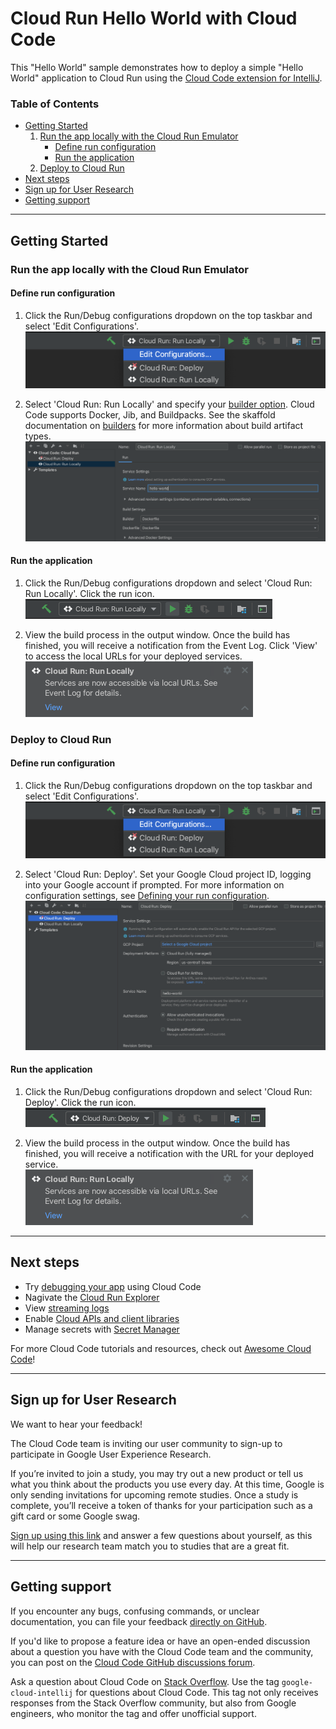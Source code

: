 # Cloud Run Hello World with Cloud Code

This "Hello World" sample demonstrates how to deploy a simple "Hello World" application to Cloud Run using the [Cloud Code extension for IntelliJ](https://cloud.google.com/code/docs/intellij/install?utm_source=ext&utm_medium=partner&utm_campaign=CDR_kri_gcp_cloudcodereadmes_012521&utm_content=-).

### Table of Contents
* [Getting Started](#getting-started)
    1. [Run the app locally with the Cloud Run Emulator](#run-the-app-locally-with-the-cloud-run-emulator)
       * [Define run configuration](#define-run-configuration)
       * [Run the application](#run-the-application) 
    2. [Deploy to Cloud Run](#deploy-to-cloud-run)
* [Next steps](#next-steps)
* [Sign up for User Research](#sign-up-for-user-research)
* [Getting support](#getting-support)

---
<h2 id="getting-started"> Getting Started </h2>

<h3 id="run-the-app-locally-with-the-cloud-run-emulator"> Run the app locally with the Cloud Run Emulator</h3>

<h4 id="define-run-configuration"> Define run configuration</h4>

1. Click the Run/Debug configurations dropdown on the top taskbar and select 'Edit Configurations'. 
![image](./img/edit-config.png)

2. Select 'Cloud Run: Run Locally' and specify your [builder option](https://cloud.google.com/code/docs/intellij/developing-a-cloud-run-app#defining_your_run_configuration?utm_source=ext&utm_medium=partner&utm_campaign=CDR_kri_gcp_cloudcodereadmes_012521&utm_content=-). Cloud Code supports Docker, Jib, and Buildpacks. See the skaffold documentation on [builders](https://skaffold.dev/docs/builders/) for more information about build artifact types.  
![image](./img/local-build-config.png)

<h4 id="run-the-application"> Run the application</h4>

1. Click the Run/Debug configurations dropdown and select 'Cloud Run: Run Locally'. Click the run icon.  
![image](./img/config-run-locally.png)

2. View the build process in the output window. Once the build has finished, you will receive a notification from the Event Log. Click 'View' to access the local URLs for your deployed services.  
![image](./img/local-success.png)


<h3 id="deploy-to-cloud-run"> Deploy to Cloud Run</h3>
<h4 id="define-run-configuration"> Define run configuration</h4>

1. Click the Run/Debug configurations dropdown on the top taskbar and select 'Edit Configurations'.  
![image](./img/edit-config.png)

2. Select 'Cloud Run: Deploy'. Set your Google Cloud project ID, logging into your Google account if prompted. For more information on configuration settings, see [Defining your run configuration](https://cloud.google.com/code/docs/intellij/deploying-a-cloud-run-app#defining_your_run_configuration?utm_source=ext&utm_medium=partner&utm_campaign=CDR_kri_gcp_cloudcodereadmes_012521&utm_content=-).  
![image](./img/deploy-build-config.png)

<h4 id="run-the-application"> Run the application</h4>

1. Click the Run/Debug configurations dropdown and select 'Cloud Run: Deploy'. Click the run icon.  
![image](./img/config-deploy.png)

2. View the build process in the output window. Once the build has finished, you will receive a notification with the URL for your deployed service.  
![image](./img/local-success.png)

---
<h2 id="next-steps"> Next steps</h2>

* Try [debugging your app](https://cloud.google.com/code/docs/intellij/debugging-a-cloud-run-app?utm_source=ext&utm_medium=partner&utm_campaign=CDR_kri_gcp_cloudcodereadmes_012521&utm_content=-) using Cloud Code
* Nagivate the [Cloud Run Explorer](https://cloud.google.com/code/docs/intellij/cloud-run-explorer?utm_source=ext&utm_medium=partner&utm_campaign=CDR_kri_gcp_cloudcodereadmes_012521&utm_content=-)
* View [streaming logs](https://cloud.google.com/code/docs/intellij/viewing-cloud-run-logs?utm_source=ext&utm_medium=partner&utm_campaign=CDR_kri_gcp_cloudcodereadmes_012521&utm_content=-)
* Enable [Cloud APIs and client libraries](https://cloud.google.com/code/docs/intellij/client-libraries?utm_source=ext&utm_medium=partner&utm_campaign=CDR_kri_gcp_cloudcodereadmes_012521&utm_content=-)
* Manage secrets with [Secret Manager](https://cloud.google.com/code/docs/intellij/secret-manager?utm_source=ext&utm_medium=partner&utm_campaign=CDR_kri_gcp_cloudcodereadmes_012521&utm_content=-)

For more Cloud Code tutorials and resources, check out [Awesome Cloud Code](https://github.com/russwolf/awesome-cloudclode)!

---
<h2 id="sign-up-for-user-research"> Sign up for User Research</h2>

We want to hear your feedback!

The Cloud Code team is inviting our user community to sign-up to participate in Google User Experience Research. 

If you’re invited to join a study, you may try out a new product or tell us what you think about the products you use every day. At this time, Google is only sending invitations for upcoming remote studies. Once a study is complete, you’ll receive a token of thanks for your participation such as a gift card or some Google swag. 

[Sign up using this link](https://google.qualtrics.com/jfe/form/SV_4Me7SiMewdvVYhL?reserved=1&utm_source=In-product&Q_Language=en&utm_medium=own_prd&utm_campaign=Q1&productTag=clou&campaignDate=January2021&referral_code=UXbT481079) and answer a few questions about yourself, as this will help our research team match you to studies that are a great fit.

----

<h2 id="getting-support"> Getting support</h2>

If you encounter any bugs, confusing commands, or unclear documentation, you can file your feedback [directly on GitHub](https://github.com/GoogleCloudPlatform/cloud-code-intellij/issues).

If you'd like to propose a feature idea or have an open-ended discussion about a question you have with the Cloud Code team and the community, you can post on the [Cloud Code GitHub discussions forum](https://github.com/GoogleCloudPlatform/cloud-code-intellij/discussions).

Ask a question about Cloud Code on [Stack Overflow](http://stackoverflow.com/questions/tagged/cloud-code-intellij). Use the tag `google-cloud-intellij` for questions about Cloud Code. This tag not only receives responses from the Stack Overflow community, but also from Google engineers, who monitor the tag and offer unofficial support.
